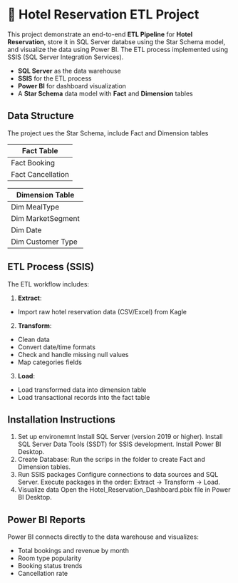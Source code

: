 # 🏨 Hotel Reservation ETL Project 
This project demonstrate an end-to-end **ETL Pipeline** for **Hotel Reservation**, store it in SQL Server databse using the Star Schema model, and visualize the data using Power BI. The ETL process implemented using SSIS (SQL Server Integration Services).
- **SQL Server** as the data warehouse 
- **SSIS** for the ETL process 
- **Power BI** for dashboard visualization 
- A **Star Schema** data model with **Fact** and **Dimension** tables 

## Data Structure 
The project ues the Star Schema, include Fact and Dimension tables

| Fact Table  | 
| ------------- | 
| Fact Booking |
| Fact Cancellation  | 

|  Dimension Table  | 
| ------------- | 
| Dim MealType |
| Dim MarketSegment  |
| Dim Date |
| Dim Customer Type  | 

## ETL Process (SSIS) 
The ETL workflow includes: 
1. **Extract**: 
- Import raw hotel reservation data (CSV/Excel) from Kagle
2. **Transform**:
- Clean data
- Convert date/time formats
- Check and handle missing null values
- Map categories fields
3. **Load**:
  - Load transformed data into dimension table
  - Load transactional records into the fact table

## Installation Instructions 
1. Set up environemnt
Install SQL Server (version 2019 or higher).
Install SQL Server Data Tools (SSDT) for SSIS development.
Install Power BI Desktop.
2. Create Database:
Run the scrips in the folder to create Fact and Dimension tables.
3. Run SSIS packages
Configure connections to data sources and SQL Server.
Execute packages in the order: Extract -> Transform -> Load.
4. Visualize data
Open the Hotel_Reservation_Dashboard.pbix file in Power BI Desktop.

## Power BI Reports 
Power BI connects directly to the data warehouse and visualizes: 
- Total bookings and revenue by month
- Room type popularity
- Booking status trends
- Cancellation rate
